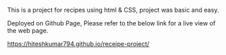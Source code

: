 This is a project for recipes using html & CSS, project was basic and easy.

Deployed on Github Page, Please refer to the below link for a live view of the web page.

https://hiteshkumar794.github.io/receipe-project/
